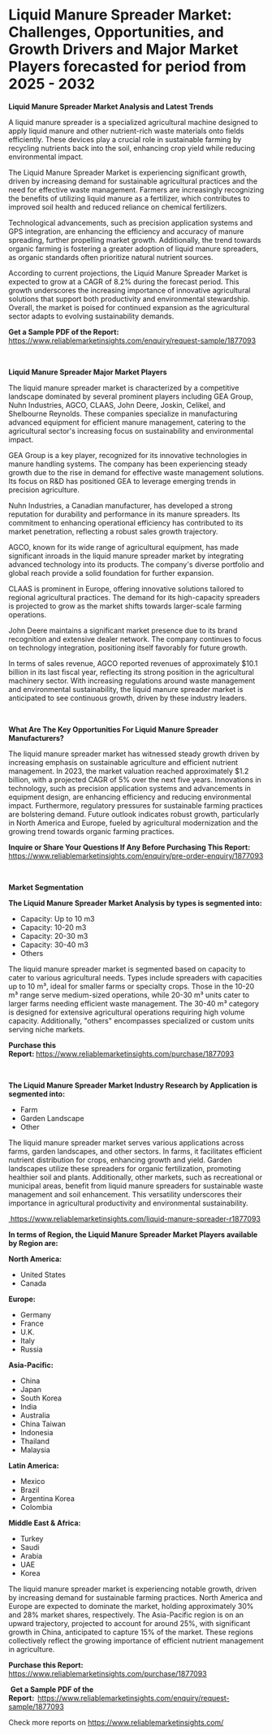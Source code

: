 <p><h1>Liquid Manure Spreader Market: Challenges, Opportunities, and Growth Drivers and Major Market Players forecasted for period from 2025 - 2032</h1></p><p><strong>Liquid Manure Spreader Market Analysis and Latest Trends</strong></p>
<p><p>A liquid manure spreader is a specialized agricultural machine designed to apply liquid manure and other nutrient-rich waste materials onto fields efficiently. These devices play a crucial role in sustainable farming by recycling nutrients back into the soil, enhancing crop yield while reducing environmental impact.</p><p>The Liquid Manure Spreader Market is experiencing significant growth, driven by increasing demand for sustainable agricultural practices and the need for effective waste management. Farmers are increasingly recognizing the benefits of utilizing liquid manure as a fertilizer, which contributes to improved soil health and reduced reliance on chemical fertilizers. </p><p>Technological advancements, such as precision application systems and GPS integration, are enhancing the efficiency and accuracy of manure spreading, further propelling market growth. Additionally, the trend towards organic farming is fostering a greater adoption of liquid manure spreaders, as organic standards often prioritize natural nutrient sources.</p><p>According to current projections, the Liquid Manure Spreader Market is expected to grow at a CAGR of 8.2% during the forecast period. This growth underscores the increasing importance of innovative agricultural solutions that support both productivity and environmental stewardship. Overall, the market is poised for continued expansion as the agricultural sector adapts to evolving sustainability demands.</p></p>
<p><strong>Get a Sample PDF of the Report:&nbsp;</strong> <a href="https://www.reliablemarketinsights.com/enquiry/request-sample/1877093?utm_campaign=3558&utm_medium=2&utm_source=Github&utm_content=ia&utm_term=10042025&utm_id=liquid-manure-spreader">https://www.reliablemarketinsights.com/enquiry/request-sample/1877093</a></p>
<p>&nbsp;</p>
<p><strong>Liquid Manure Spreader Major Market Players</strong></p>
<p><p>The liquid manure spreader market is characterized by a competitive landscape dominated by several prominent players including GEA Group, Nuhn Industries, AGCO, CLAAS, John Deere, Joskin, Celikel, and Shelbourne Reynolds. These companies specialize in manufacturing advanced equipment for efficient manure management, catering to the agricultural sector's increasing focus on sustainability and environmental impact.</p><p>GEA Group is a key player, recognized for its innovative technologies in manure handling systems. The company has been experiencing steady growth due to the rise in demand for effective waste management solutions. Its focus on R&D has positioned GEA to leverage emerging trends in precision agriculture.</p><p>Nuhn Industries, a Canadian manufacturer, has developed a strong reputation for durability and performance in its manure spreaders. Its commitment to enhancing operational efficiency has contributed to its market penetration, reflecting a robust sales growth trajectory.</p><p>AGCO, known for its wide range of agricultural equipment, has made significant inroads in the liquid manure spreader market by integrating advanced technology into its products. The company's diverse portfolio and global reach provide a solid foundation for further expansion.</p><p>CLAAS is prominent in Europe, offering innovative solutions tailored to regional agricultural practices. The demand for its high-capacity spreaders is projected to grow as the market shifts towards larger-scale farming operations.</p><p>John Deere maintains a significant market presence due to its brand recognition and extensive dealer network. The company continues to focus on technology integration, positioning itself favorably for future growth.</p><p>In terms of sales revenue, AGCO reported revenues of approximately $10.1 billion in its last fiscal year, reflecting its strong position in the agricultural machinery sector. With increasing regulations around waste management and environmental sustainability, the liquid manure spreader market is anticipated to see continuous growth, driven by these industry leaders.</p></p>
<p>&nbsp;</p>
<p><strong>What Are The Key Opportunities For Liquid Manure Spreader Manufacturers?</strong></p>
<p><p>The liquid manure spreader market has witnessed steady growth driven by increasing emphasis on sustainable agriculture and efficient nutrient management. In 2023, the market valuation reached approximately $1.2 billion, with a projected CAGR of 5% over the next five years. Innovations in technology, such as precision application systems and advancements in equipment design, are enhancing efficiency and reducing environmental impact. Furthermore, regulatory pressures for sustainable farming practices are bolstering demand. Future outlook indicates robust growth, particularly in North America and Europe, fueled by agricultural modernization and the growing trend towards organic farming practices.</p></p>
<p><strong>Inquire or Share Your Questions If Any Before Purchasing This Report:</strong> <a href="https://www.reliablemarketinsights.com/enquiry/pre-order-enquiry/1877093?utm_campaign=3558&utm_medium=2&utm_source=Github&utm_content=ia&utm_term=10042025&utm_id=liquid-manure-spreader">https://www.reliablemarketinsights.com/enquiry/pre-order-enquiry/1877093</a></p>
<p>&nbsp;</p>
<p><strong>Market Segmentation</strong></p>
<p><strong>The Liquid Manure Spreader Market Analysis by types is segmented into:</strong></p>
<p><ul><li>Capacity: Up to 10 m3</li><li>Capacity: 10-20 m3</li><li>Capacity: 20-30 m3</li><li>Capacity: 30-40 m3</li><li>Others</li></ul></p>
<p><p>The liquid manure spreader market is segmented based on capacity to cater to various agricultural needs. Types include spreaders with capacities up to 10 m³, ideal for smaller farms or specialty crops. Those in the 10-20 m³ range serve medium-sized operations, while 20-30 m³ units cater to larger farms needing efficient waste management. The 30-40 m³ category is designed for extensive agricultural operations requiring high volume capacity. Additionally, "others" encompasses specialized or custom units serving niche markets.</p></p>
<p><strong>Purchase this Report:&nbsp;</strong><a href="https://www.reliablemarketinsights.com/purchase/1877093?utm_campaign=3558&utm_medium=2&utm_source=Github&utm_content=ia&utm_term=10042025&utm_id=liquid-manure-spreader">https://www.reliablemarketinsights.com/purchase/1877093</a></p>
<p>&nbsp;</p>
<p><strong>The Liquid Manure Spreader Market Industry Research by Application is segmented into:</strong></p>
<p><ul><li>Farm</li><li>Garden Landscape</li><li>Other</li></ul></p>
<p><p>The liquid manure spreader market serves various applications across farms, garden landscapes, and other sectors. In farms, it facilitates efficient nutrient distribution for crops, enhancing growth and yield. Garden landscapes utilize these spreaders for organic fertilization, promoting healthier soil and plants. Additionally, other markets, such as recreational or municipal areas, benefit from liquid manure spreaders for sustainable waste management and soil enhancement. This versatility underscores their importance in agricultural productivity and environmental sustainability.</p></p>
<p><a href="https://www.reliablemarketinsights.com/liquid-manure-spreader-r1877093?utm_campaign=3558&utm_medium=2&utm_source=Github&utm_content=ia&utm_term=10042025&utm_id=liquid-manure-spreader">&nbsp;https://www.reliablemarketinsights.com/liquid-manure-spreader-r1877093</a></p>
<p><strong>In terms of Region, the Liquid Manure Spreader Market Players available by Region are:</strong></p>
<p>
    <p> <strong> North America: </strong>
        <ul>
            <li>United States</li>
            <li>Canada</li>
        </ul>
        </p> 
    <p> <strong> Europe: </strong>
        <ul>
            <li>Germany</li>
            <li>France</li>
            <li>U.K.</li>
            <li>Italy</li>
            <li>Russia</li>
        </ul>
        </p> 
    <p> <strong> Asia-Pacific: </strong>
        <ul>
            <li>China</li>
            <li>Japan</li>
            <li>South Korea</li>
            <li>India</li>
            <li>Australia</li>
            <li>China Taiwan</li>
            <li>Indonesia</li>
            <li>Thailand</li>
            <li>Malaysia</li>
        </ul>
        </p> 
    <p> <strong> Latin America: </strong>
        <ul>
            <li>Mexico</li>
            <li>Brazil</li>
            <li>Argentina Korea</li>
            <li>Colombia</li>
        </ul>
        </p> 
    <p> <strong> Middle East & Africa: </strong>
        <ul>
            <li>Turkey</li>
            <li>Saudi</li>
            <li>Arabia</li>
            <li>UAE</li>
            <li>Korea</li>
        </ul>
    </p>
    </p>
<p><p>The liquid manure spreader market is experiencing notable growth, driven by increasing demand for sustainable farming practices. North America and Europe are expected to dominate the market, holding approximately 30% and 28% market shares, respectively. The Asia-Pacific region is on an upward trajectory, projected to account for around 25%, with significant growth in China, anticipated to capture 15% of the market. These regions collectively reflect the growing importance of efficient nutrient management in agriculture.</p></p>
<p><strong>Purchase this Report: </strong><a href="https://www.reliablemarketinsights.com/purchase/1877093?utm_campaign=3558&utm_medium=2&utm_source=Github&utm_content=ia&utm_term=10042025&utm_id=liquid-manure-spreader">https://www.reliablemarketinsights.com/purchase/1877093</a></p>
<p>&nbsp;<strong>Get a Sample PDF of the Report:&nbsp;&nbsp;</strong><a href="https://www.reliablemarketinsights.com/enquiry/request-sample/1877093?utm_campaign=3558&utm_medium=2&utm_source=Github&utm_content=ia&utm_term=10042025&utm_id=liquid-manure-spreader">https://www.reliablemarketinsights.com/enquiry/request-sample/1877093</a></p>
<p><strong></strong></p>
<p>Check more reports on <a href="https://www.reliablemarketinsights.com/?utm_campaign=3558&utm_medium=2&utm_source=Github&utm_content=ia&utm_term=10042025&utm_id=liquid-manure-spreader">https://www.reliablemarketinsights.com/</a></p>